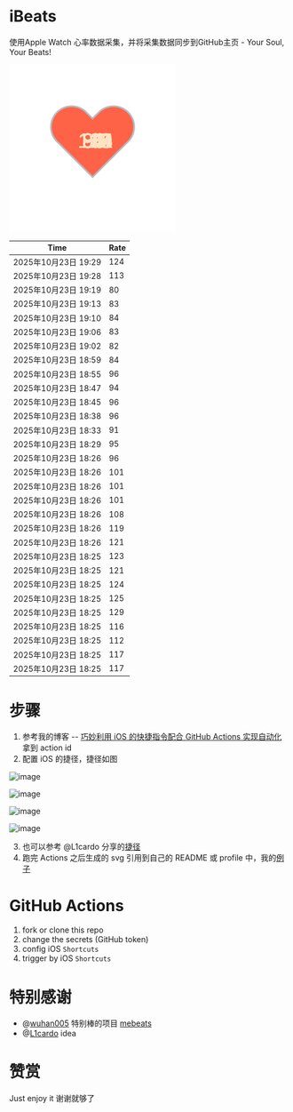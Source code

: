# iBeats
使用Apple Watch 心率数据采集，并将采集数据同步到GitHub主页 - Your Soul, Your Beats!

![](./files/heart.svg)

<!--START_SECTION:my_heart_rate-->
| Time | Rate | 
 | ---- | ---- | 
| 2025年10月23日 19:29 | 124 |
| 2025年10月23日 19:28 | 113 |
| 2025年10月23日 19:19 | 80 |
| 2025年10月23日 19:13 | 83 |
| 2025年10月23日 19:10 | 84 |
| 2025年10月23日 19:06 | 83 |
| 2025年10月23日 19:02 | 82 |
| 2025年10月23日 18:59 | 84 |
| 2025年10月23日 18:55 | 96 |
| 2025年10月23日 18:47 | 94 |
| 2025年10月23日 18:45 | 96 |
| 2025年10月23日 18:38 | 96 |
| 2025年10月23日 18:33 | 91 |
| 2025年10月23日 18:29 | 95 |
| 2025年10月23日 18:26 | 96 |
| 2025年10月23日 18:26 | 101 |
| 2025年10月23日 18:26 | 101 |
| 2025年10月23日 18:26 | 101 |
| 2025年10月23日 18:26 | 108 |
| 2025年10月23日 18:26 | 119 |
| 2025年10月23日 18:26 | 121 |
| 2025年10月23日 18:25 | 123 |
| 2025年10月23日 18:25 | 121 |
| 2025年10月23日 18:25 | 124 |
| 2025年10月23日 18:25 | 125 |
| 2025年10月23日 18:25 | 129 |
| 2025年10月23日 18:25 | 116 |
| 2025年10月23日 18:25 | 112 |
| 2025年10月23日 18:25 | 117 |
| 2025年10月23日 18:25 | 117 |

<!--END_SECTION:my_heart_rate-->

# 步骤
1. 参考我的博客 -- [巧妙利用 iOS 的快捷指令配合 GitHub Actions 实现自动化](https://github.com/yihong0618/gitblog/issues/198) 拿到 action id
2. 配置 iOS 的捷径，捷径如图

![image](https://user-images.githubusercontent.com/15976103/122154218-0db0b480-ce97-11eb-93bb-5aec07c558dc.png)

![image](https://user-images.githubusercontent.com/15976103/122154236-186b4980-ce97-11eb-8e4b-70551a0391ae.png)

![image](https://user-images.githubusercontent.com/15976103/122154268-2d47dd00-ce97-11eb-902e-3acf292265a9.png)

![image](https://user-images.githubusercontent.com/15976103/122174055-fa144680-ceb4-11eb-9be2-3eb83cd516f7.png)

3. 也可以参考 @L1cardo 分享的[捷径](https://www.icloud.com/shortcuts/6ab6047b459c41ad822ad6b94b1c03d4)
4. 跑完 Actions 之后生成的 svg 引用到自己的 README 或 profile 中，我的[例子](https://github.com/yihong0618) 

# GitHub Actions

1. fork or clone this repo
2. change the secrets (GitHub token)
3. config iOS `Shortcuts` 
4. trigger by iOS `Shortcuts`

# 特别感谢
- @[wuhan005](https://github.com/wuhan005) 特别棒的项目 [mebeats](https://github.com/wuhan005/mebeats)
- @[L1cardo](https://github.com/L1cardo) idea

# 赞赏
Just enjoy it
谢谢就够了
